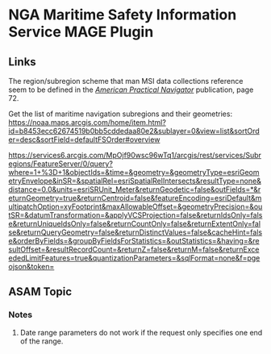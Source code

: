 # NGA Maritime Safety Information Service MAGE Plugin

## Links
The region/subregion scheme that man MSI data collections reference seem to be
defined in the [_American Practical Navigator_](https://msi.nga.mil/Publications/APN)
publication, page 72.

Get the list of maritime navigation subregions and their geometries:
https://noaa.maps.arcgis.com/home/item.html?id=b8453ecc62674519b0bb5cddedaa80e2&sublayer=0&view=list&sortOrder=desc&sortField=defaultFSOrder#overview

https://services6.arcgis.com/MpOjf90wsc96wTq1/arcgis/rest/services/Subregions/FeatureServer/0/query?where=1+%3D+1&objectIds=&time=&geometry=&geometryType=esriGeometryEnvelope&inSR=&spatialRel=esriSpatialRelIntersects&resultType=none&distance=0.0&units=esriSRUnit_Meter&returnGeodetic=false&outFields=*&returnGeometry=true&returnCentroid=false&featureEncoding=esriDefault&multipatchOption=xyFootprint&maxAllowableOffset=&geometryPrecision=&outSR=&datumTransformation=&applyVCSProjection=false&returnIdsOnly=false&returnUniqueIdsOnly=false&returnCountOnly=false&returnExtentOnly=false&returnQueryGeometry=false&returnDistinctValues=false&cacheHint=false&orderByFields=&groupByFieldsForStatistics=&outStatistics=&having=&resultOffset=&resultRecordCount=&returnZ=false&returnM=false&returnExceededLimitFeatures=true&quantizationParameters=&sqlFormat=none&f=pgeojson&token=

## ASAM Topic

### Notes
1. Date range parameters do not work if the request only specifies one end of
   the range.
